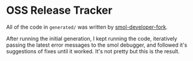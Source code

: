 # OSS Release Tracker

All of the code in `generated/` was written by [smol-developer-fork](https://github.com/sergebakharev/smol-developer).

After running the initial generation, I kept running the code, iteratively passing the latest error messages to the smol debugger, and followed it's suggestions of fixes until it worked. It's not pretty but this is the result.
